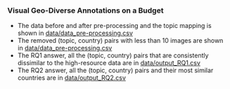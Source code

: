 ### Visual Geo-Diverse Annotations on a Budget

- The data before and after pre-processing and the topic mapping
is shown in [data/data_pre-processing.csv](data/data_pre-processing.csv) 
- The removed (topic, country) pairs with less than 10 images
are shown in [data/data_pre-processing.csv](data/data_removed.csv) 
- The RQ1 answer, all the (topic, country) pairs that are consistently dissimilar
to the high-resource data are in [data/output_RQ1.csv](data/output_RQ1.csv)
- The RQ2 answer, all the (topic, country) pairs and their
most similar countries are in [data/output_RQ2.csv](data/output_RQ2.csv)
